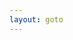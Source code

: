 ```yaml
---
layout: goto
---
```

<script>
    window.location.href = "{% link _posts/qq-accelerator/2019-12-31-qqonlinegamesaccelerator.md %}"
</script>